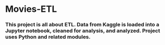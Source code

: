 # Movies-ETL

### This project is all about ETL. Data from Kaggle is loaded into a Jupyter notebook, cleaned for analysis, and analyzed. Project uses Python and related modules.
